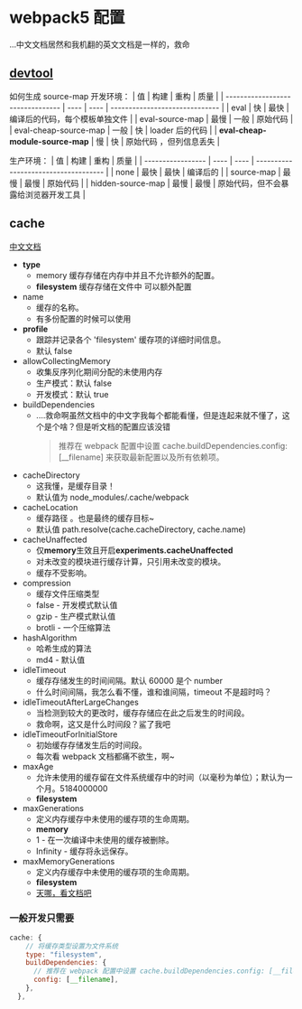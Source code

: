 # webpack5 配置

...中文文档居然和我机翻的英文文档是一样的，救命

## [devtool](https://webpack.docschina.org/configuration/devtool/#root)

如何生成 source-map
开发环境：
| 值 | 构建 | 重构 | 质量 |
| -------------------------------- | ---- | ---- | ------------------------------ |
| eval | 快 | 最快 | 编译后的代码，每个模板单独文件 |
| eval-source-map | 最慢 | 一般 | 原始代码 |
| eval-cheap-source-map | 一般 | 快 | loader 后的代码 |
| **eval-cheap-module-source-map** | 慢 | 快 | 原始代码 ，但列信息丢失 |

生产环境：
| 值 | 构建 | 重构 | 质量 |
| ----------------- | ---- | ---- | ------------------------------------ |
| none | 最快 | 最快 | 编译后的 |
| source-map | 最慢 | 最慢 | 原始代码 |
| hidden-source-map | 最慢 | 最慢 | 原始代码，但不会暴露给浏览器开发工具 |

## cache

[中文文档](https://webpack.docschina.org/configuration/cache/)

- **type**
  - memory 缓存存储在内存中并且不允许额外的配置。
  - **filesystem** 缓存存储在文件中 可以额外配置
- name
  - 缓存的名称。
  - 有多份配置的时候可以使用
- **profile**
  - 跟踪并记录各个 'filesystem' 缓存项的详细时间信息。
  - 默认 false
- allowCollectingMemory
  - 收集反序列化期间分配的未使用内存
  - 生产模式：默认 false
  - 开发模式：默认 true
- buildDependencies
  - ....救命啊虽然文档中的中文字我每个都能看懂，但是连起来就不懂了，这个是个啥？但是听文档的配置应该没错
    > 推荐在 webpack 配置中设置 cache.buildDependencies.config: [__filename] 来获取最新配置以及所有依赖项。
- cacheDirectory
  - 这我懂，是缓存目录！
  - 默认值为 node_modules/.cache/webpack
- cacheLocation
  - 缓存路径 。也是最终的缓存目标~
  - 默认值 path.resolve(cache.cacheDirectory, cache.name)
- cacheUnaffected
  - 仅**memory**生效且开启**experiments.cacheUnaffected**
  - 对未改变的模块进行缓存计算，只引用未改变的模块。
  - 缓存不受影响。
- compression
  - 缓存文件压缩类型
  - false - 开发模式默认值
  - gzip - 生产模式默认值
  - brotli - 一个压缩算法
- hashAlgorithm
  - 哈希生成的算法
  - md4 - 默认值
- idleTimeout
  - 缓存存储发生的时间间隔。默认 60000 是个 number
  - 什么时间间隔，我怎么看不懂，谁和谁间隔，timeout 不是超时吗？
- idleTimeoutAfterLargeChanges
  - 当检测到较大的更改时，缓存存储应在此之后发生的时间段。
  - 救命啊，这又是什么时间段？鲨了我吧
- idleTimeoutForInitialStore
  - 初始缓存存储发生后的时间段。
  - 每次看 webpack 文档都痛不欲生，啊~
- maxAge
  - 允许未使用的缓存留在文件系统缓存中的时间（以毫秒为单位）；默认为一个月。5184000000
  - **filesystem**
- maxGenerations
  - 定义内存缓存中未使用的缓存项的生命周期。
  - **memory**
  - 1 - 在一次编译中未使用的缓存被删除。
  - Infinity - 缓存将永远保存。
- maxMemoryGenerations
  - 定义内存缓存中未使用的缓存项的生命周期。
  - **filesystem**
  - [天哪，看文档吧](https://webpack.docschina.org/configuration/cache/#cacheallowcollectingmemory)

### 一般开发只需要

```js
cache: {
    // 将缓存类型设置为文件系统
    type: "filesystem",
    buildDependencies: {
      // 推荐在 webpack 配置中设置 cache.buildDependencies.config: [__filename] 来获取最新配置以及所有依赖项
      config: [__filename],
    },
  },
```
